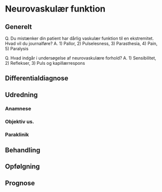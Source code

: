 # Neurovaskulær funktion
## Generelt
Q. Du mistænker din patient har dårlig vaskulær funktion til en ekstremitet. Hvad vil du journalføre?
A. 1) Pallor, 2) Pulselesness, 3) Parasthesia, 4) Pain, 5) Paralysis

Q. Hvad indgår i undersøgelse af neurovaskulære forhold?
A. 1) Sensibilitet, 2) Reflekser, 3) Puls og kapillærrespons

## Differentialdiagnose


## Udredning
### Anamnese

### Objektiv us.

### Paraklinik

## Behandling


## Opfølgning


## Prognose
 

<!-- #anki/tag/med/Orto #anki/deck/Medicine -->

<!-- {BearID:E7C08F20-C0F3-4C04-A599-0F0D90C25EC0-5593-0000224ADF87F208} -->
